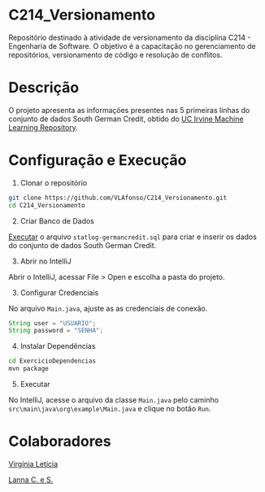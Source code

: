 # C214_Versionamento
Repositório destinado à atividade de versionamento da disciplina C214 - Engenharia de Software.
O objetivo é a capacitação no gerenciamento de repositórios, versionamento de código e resolução de conflitos.

# Descrição
O projeto apresenta as informações presentes nas 5 primeiras linhas do conjunto de dados South German Credit, obtido do [UC Irvine Machine Learning Repository](https://archive.ics.uci.edu/dataset/573/south+german+credit+update).

# Configuração e Execução
1. Clonar o repositório
```bash
git clone https://github.com/VLAfonso/C214_Versionamento.git
cd C214_Versionamento
```
2. Criar Banco de Dados

[Executar](statlog-germancredit.sql) o arquivo `statlog-germancredit.sql` para criar e inserir os dados do conjunto de dados South German Credit.

3. Abrir no IntelliJ

Abrir o IntelliJ, acessar File > Open e escolha a pasta do projeto.

3. Configurar Credenciais

No arquivo `Main.java`, ajuste as as credenciais de conexão.
```Java
String user = "USUARIO";
String password = "SENHA";
```

4. Instalar Dependências
```bash
cd ExercicioDependencias
mvn package
```
5. Executar

No IntelliJ, acesse o arquivo da classe `Main.java` pelo caminho `src\main\java\org\example\Main.java` e clique no botão `Run`.


# Colaboradores
[Virgínia Letícia](https://github.com/VLAfonso)

[Lanna C. e S.](https://github.com/LannaCeS)
